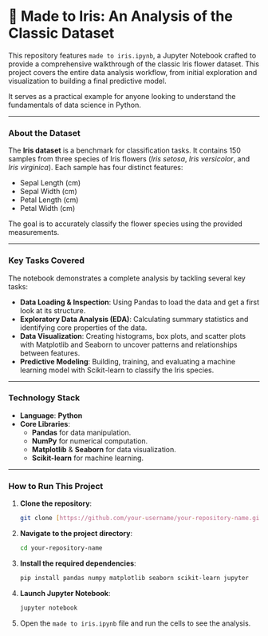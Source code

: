 # 💐 Made to Iris: An Analysis of the Classic Dataset

This repository features `made to iris.ipynb`, a Jupyter Notebook crafted to provide a comprehensive walkthrough of the classic Iris flower dataset. This project covers the entire data analysis workflow, from initial exploration and visualization to building a final predictive model.

It serves as a practical example for anyone looking to understand the fundamentals of data science in Python.

---

### About the Dataset

The **Iris dataset** is a benchmark for classification tasks. It contains 150 samples from three species of Iris flowers (*Iris setosa*, *Iris versicolor*, and *Iris virginica*). Each sample has four distinct features:
* Sepal Length (cm)
* Sepal Width (cm)
* Petal Length (cm)
* Petal Width (cm)

The goal is to accurately classify the flower species using the provided measurements.

---

### Key Tasks Covered

The notebook demonstrates a complete analysis by tackling several key tasks:

* **Data Loading & Inspection**: Using Pandas to load the data and get a first look at its structure.
* **Exploratory Data Analysis (EDA)**: Calculating summary statistics and identifying core properties of the data.
* **Data Visualization**: Creating histograms, box plots, and scatter plots with Matplotlib and Seaborn to uncover patterns and relationships between features.
* **Predictive Modeling**: Building, training, and evaluating a machine learning model with Scikit-learn to classify the Iris species.

---

### Technology Stack

* **Language**: **Python**
* **Core Libraries**:
    * **Pandas** for data manipulation.
    * **NumPy** for numerical computation.
    * **Matplotlib** & **Seaborn** for data visualization.
    * **Scikit-learn** for machine learning.

---

### How to Run This Project

1.  **Clone the repository**:
    ```bash
    git clone [https://github.com/your-username/your-repository-name.git](https://github.com/your-username/your-repository-name.git)
    ```
2.  **Navigate to the project directory**:
    ```bash
    cd your-repository-name
    ```
3.  **Install the required dependencies**:
    ```bash
    pip install pandas numpy matplotlib seaborn scikit-learn jupyter
    ```
4.  **Launch Jupyter Notebook**:
    ```bash
    jupyter notebook
    ```
5.  Open the `made to iris.ipynb` file and run the cells to see the analysis.
